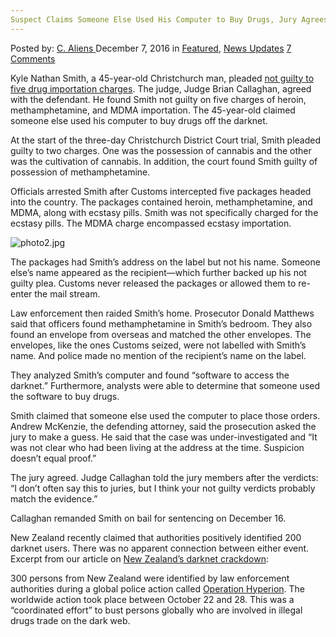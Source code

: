 ```yaml
---
Suspect Claims Someone Else Used His Computer to Buy Drugs, Jury Agrees
---
```

<article class="post-listing post-16787 post type-post status-publish format-standard has-post-thumbnail hentry  tag-agrees tag-buy tag-claims tag-computer tag-jury tag-suspect">
    <div class="post-inner">
        <span>Posted by: <a href="https://www.deepdotweb.com/author/caliens/" title="">C. Aliens </a></span>
    <span>December 7, 2016</span>
    <span>in <a href="https://www.deepdotweb.com/category/deepdot-news/" rel="category tag">Featured</a>, <a href="https://www.deepdotweb.com/category/news-updates/" rel="category tag">News Updates</a></span>
    <span><a href="https://www.deepdotweb.com/2016/12/07/suspect-claims-someone-else-used-computer-buy-drugs-jury-agrees/#comments">7 Comments</a></span>
    </p>
    <div class="clear"></div>
    <div class="entry">
    <p>Kyle Nathan Smith, a 45-year-old Christchurch man, pleaded <a href="http://www.stuff.co.nz/national/crime/87058301/Not-guilty-verdicts-in-dark-web-drugs-trial">not guilty to five drug importation charges</a>. The judge, Judge Brian Callaghan, agreed with the defendant. He found Smith not guilty on five charges of heroin, methamphetamine, and MDMA importation. The 45-year-old claimed someone else used his computer to buy drugs off the darknet.</p>
    <p>At the start of the three-day Christchurch District Court trial, Smith pleaded guilty to two charges. One was the possession of cannabis and the other was the cultivation of cannabis. In addition, the court found Smith guilty of possession of methamphetamine.</p>
    <p>Officials arrested Smith after Customs intercepted five packages headed into the country. The packages contained heroin, methamphetamine, and MDMA, along with ecstasy pills. Smith was not specifically charged for the ecstasy pills. The MDMA charge encompassed ecstasy importation.</p>
    <p><img class="wp-image-16788 aligncenter" src="https://www.deepdotweb.com/wp-content/uploads/2016/12/photo2-jpg.jpeg" alt="photo2.jpg" srcset="https://www.deepdotweb.com/wp-content/uploads/2016/12/photo2-jpg.jpeg 994w, https://www.deepdotweb.com/wp-content/uploads/2016/12/photo2-jpg-300x169.jpeg 300w" sizes="(max-width: 994px) 100vw, 994px" /></p>
    <p>The packages had Smith&#8217;s address on the label but not his name. Someone else&#8217;s name appeared as the recipient—which further backed up his not guilty plea. Customs never released the packages or allowed them to re-enter the mail stream.</p>
    <p>Law enforcement then raided Smith&#8217;s home. Prosecutor Donald Matthews said that officers found methamphetamine in Smith&#8217;s bedroom. They also found an envelope from overseas and matched the other envelopes. The envelopes, like the ones Customs seized, were not labelled with Smith&#8217;s name. And police made no mention of the recipient&#8217;s name on the label.</p>
    <p>They analyzed Smith&#8217;s computer and found &#8220;software to access the darknet.&#8221; Furthermore, analysts were able to determine that someone used the software to buy drugs.</p>
    <p>Smith claimed that someone else used the computer to place those orders. Andrew McKenzie, the defending attorney, said the prosecution asked the jury to make a guess. He said that the case was under-investigated and &#8220;It was not clear who had been living at the address at the time. Suspicion doesn&#8217;t equal proof.&#8221;</p>
    <p>The jury agreed. Judge Callaghan told the jury members after the verdicts: &#8220;I don&#8217;t often say this to juries, but I think your not guilty verdicts probably match the evidence.&#8221;</p>
    <p>Callaghan remanded Smith on bail for sentencing on December 16.</p>
    <p>New Zealand recently claimed that authorities positively identified 200 darknet users. There was no apparent connection between either event. Excerpt from our article on <a href="https://www.deepdotweb.com/2016/11/08/300-new-zealanders-identified-global-dark-net-crackdown/">New Zealand’s darknet crackdown</a>:</p>
    <p>300 persons from New Zealand were identified by law enforcement authorities during a global police action called <a href="https://www.deepdotweb.com/2016/10/31/dutch-national-prosecution-service-police-launch-hidden-service-global-darknet-enforcement-operation/">Operation Hyperion</a>. The worldwide action took place between October 22 and 28. This was a “coordinated effort” to bust persons globally who are involved in illegal drugs trade on the dark web.</p>
    </div>
    <span style="display:none"><a href="https://www.deepdotweb.com/tag/agrees/" rel="tag">agrees</a> <a href="https://www.deepdotweb.com/tag/buy/" rel="tag">buy</a> <a href="https://www.deepdotweb.com/tag/claims/" rel="tag">claims</a> <a href="https://www.deepdotweb.com/tag/computer/" rel="tag">computer</a> <a href="https://www.deepdotweb.com/tag/drugs/" rel="tag">drugs</a> <a href="https://www.deepdotweb.com/tag/jury/" rel="tag">jury</a> <a href="https://www.deepdotweb.com/tag/suspect/" rel="tag">suspect</a></span> <span style="display:none" class="updated">2016-12-07</span>
    <div style="display:none" class="vcard author" itemprop="author" itemscope itemtype="http://schema.org/Person"><strong class="fn" itemprop="name"><a href="https://www.deepdotweb.com/author/caliens/" title="Posts by C. Aliens" rel="author">C. Aliens</a></strong></div>
    </div>
</article>

